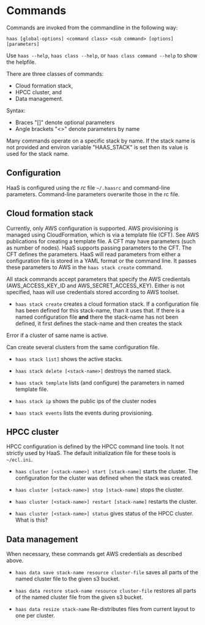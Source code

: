 # Commands

Commands are invoked from the commandline in the following way:
```
haas [global-options] <command class> <sub command> [options] [parameters]
```

Use `haas --help`, `haas class --help`, or `haas class command --help` to
show the helpfile.

There are three classes of commands:

  * Cloud formation stack,
  * HPCC cluster, and
  * Data management.

Syntax:
  * Braces "[]" denote optional parameters
  * Angle brackets "<>" denote parameters by name

Many commands operate on a specific stack by name.
If the stack name is not provided and environ variable "HAAS_STACK" is
set then its value is used for the stack name.

## Configuration

HaaS is configured using the _rc_ file `~/.haasrc` and
command-line parameters.
Command-line parameters overwrite those in the rc file.

## Cloud formation stack

Currently, only AWS configuration is supported.
AWS provisioning is managed using CloudFormation, which is via a template
file (CFT).
See AWS publications for creating a template file.
A CFT may have parameters (such as number of nodes).
HaaS supports passing parameters to the CFT.
The CFT defines the parameters.
HaaS will read parameters from either a configuration file
is stored in a YAML format or the command line.
It passes these parameters to AWS in the `haas stack create` command.

All stack commands accept parameters that specify the AWS
credientals (AWS_ACCESS_KEY_ID and AWS_SECRET_ACCESS_KEY).
Either is not specified, haas will use credentials stored according to
AWS toolset.

  * `haas stack create` creates a cloud
  formation stack.
  If a configuration file has been defined for this stack-name, than
  it uses that.
  If there is a named configuration file **and** there the stack-name
  has not been defined, it first defines the stack-name and then
  creates the stack

  Error if a cluster of same name is active.

  Can create several clusters from the same configuration file.

  * `haas stack list]` shows the active stacks.

  * `haas stack delete [<stack-name>]` destroys the named stack.

  * `haas stack template` lists (and configure) the parameters in 
named template file.
  * `haas stack ip` shows the public ips of the cluster nodes
  * `haas stack events` lists the events during provisioning.

## HPCC cluster

HPCC configuration is defined by the HPCC command line tools.
It not strictly used by HaaS.
The default initialization file for these tools is `~/ecl.ini`.

  * `haas cluster [<stack-name>] start [stack-name]` starts the cluster.
  The configuration for the cluster was defined when the stack was
  created.

  *  `haas cluster [<stack-name>] stop [stack-name]` stops the cluster.

  * `haas cluster [<stack-name>] restart [stack-name]` restarts the cluster.

  * `haas cluster [<stack-name>] status` gives status of the HPCC cluster.
  What is this?

## Data management

When necessary, these commands get AWS credentials as described above.

  * `haas data save stack-name resource cluster-file` saves all
  parts of the named cluster file to the given s3 bucket.

  * `haas data restore stack-name resource cluster-file`
  restores all parts of the named cluster file from the given s3
  bucket.

  * `haas data resize stack-name`
  Re-distributes files from current layout to one per cluster.





